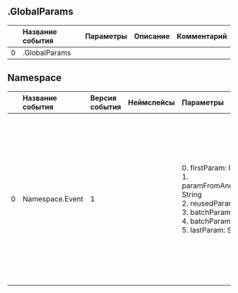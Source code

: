 ## .GlobalParams

|| Название события | Параметры | Описание | Комментарий |                    
|---:|:---|:---|:---|:---|
|0|.GlobalParams||||


## Namespace
| | Название события | Версия события | Неймспейсы | Параметры | Описание | Комментарий | Android | iOS | Flutter | WebSmartTV | Unity |
|---:|:---|:---|:---|:---|:---|:---|:---|:---|:---|:---|:---|
|0|Namespace.Event|1||0. firstParam: Int<br>1. paramFromAnotherFile: String<br>2. reusedParam: String<br>3. batchParam1: String<br>4. batchParam2: String<br>5. lastParam: String<br>|0. firstParam - Первый параметр<br>1. paramFromAnotherFile - Параметр, описанный в отдельным файле.<br>2. reusedParam - Description<br>3. batchParam1 - Параметр, описанный в отдельным файле.<br>4. batchParam2 - Параметр, описанный в отдельным файле.<br>5. lastParam - Последний параметр<br>|Первое событие с переиспользуемым параметром|В разработке https://your-tracker.com|В разработке https://your-tracker.com|В разработке https://your-tracker.com|В разработке https://your-tracker.com|В разработке https://your-tracker.com|

